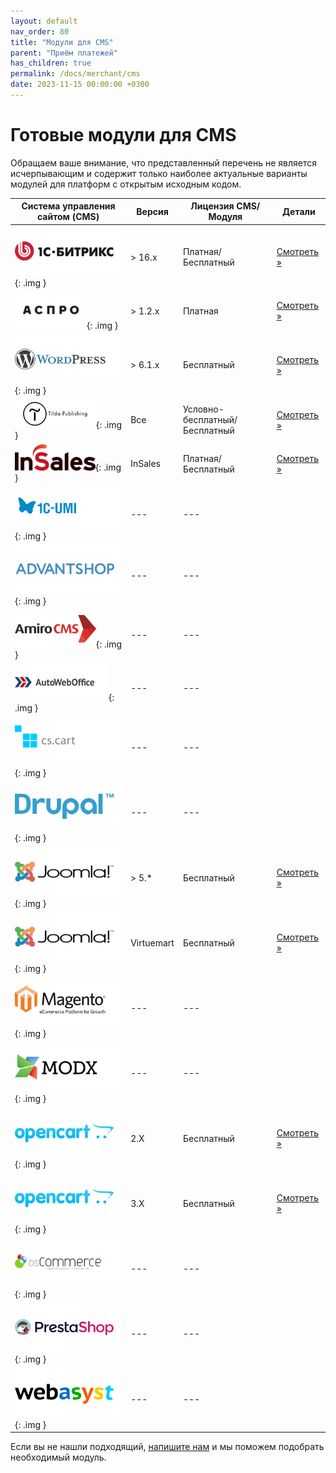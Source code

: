 ```yaml
---
layout: default
nav_order: 80
title: "Модули для CMS"
parent: "Приём платежей"
has_children: true
permalink: /docs/merchant/cms
date: 2023-11-15 00:00:00 +0300
---
```


# Готовые модули для CMS

Обращаем ваше внимание, что представленный перечень не является исчерпывающим и содержит только наиболее
актуальные варианты модулей для платформ с открытым исходным кодом.

| Система управления сайтом (CMS)                                  | Версия     | Лицензия CMS/Модуля           | Детали
|------------------------------------------------------------------|------------|-------------------------------| ---------------------------------
| ![1С Битрикс](/assets/images/cms/1s_bitrix.svg){: .img }         | > 16.x     | Платная/Бесплатный            | [Смотреть &raquo;](/docs/merchant/cms/1c-bitrix/)
| ![Aspro](/assets/images/cms/aspro.png){: .img }                  | > 1.2.x    | Платная                       | [Смотреть &raquo;](/docs/merchant/cms/aspro/)
| ![WordPress](/assets/images/cms/wordpress.svg){: .img }          | > 6.1.x    | Бесплатный                    | [Смотреть &raquo;](/docs/merchant/cms/woocommerce/)
| ![Tilda](/assets/images/cms/tilda.png){: .img }                  | Все        | Условно-бесплатный/Бесплатный | [Смотреть &raquo;](/docs/merchant/cms/tilda/)
| ![InSales](/assets/images/cms/insales.png){: .img }              | InSales    | Платная/Бесплатный            | [Смотреть &raquo;](/docs/merchant/cms/insales/)
| ![UMI.CMS](/assets/images/cms/1c-umi.svg){: .img }               | ---        | ---                           |
| ![AdvantShop](/assets/images/cms/advantshop.svg){: .img }        | ---        | ---                           |
| ![AmiroCMS](/assets/images/cms/amirocms.png){: .img }            | ---        | ---                           |
| ![АвтоВебОфис](/assets/images/cms/autoweboffice.png){: .img }    | ---        | ---                           |
| ![CS-Cart](/assets/images/cms/cscart.svg){: .img }               | ---        | ---                           |
| ![Ubercart](/assets/images/cms/drupal.svg){: .img }              | ---        | ---                           |
| ![JoomShopping](/assets/images/cms/joomla.svg){: .img }          | > 5.*      | Бесплатный                    |[Смотреть &raquo;](/docs/merchant/cms/joomshopping/)
| ![Virtuemart](/assets/images/cms/joomla.svg){: .img }            | Virtuemart | Бесплатный                    |[Смотреть &raquo;](/docs/merchant/cms/virtuemart/)
| ![Magento](/assets/images/cms/magento.svg){: .img }              | ---        | ---                           |
| ![ModX](/assets/images/cms/modx.svg){: .img }                    | ---        | ---                           |
| ![OpenCart](/assets/images/cms/opencart.svg){: .img }            | 2.X        | Бесплатный                    |[Смотреть &raquo;](/docs/merchant/cms/opencartv2/)
| ![OpenCart](/assets/images/cms/opencart.svg){: .img }            | 3.X        | Бесплатный                    |[Смотреть &raquo;](/docs/merchant/cms/opencartv3/)
| ![OSCommerce](/assets/images/cms/oscommerce.svg){: .img }        | ---        | ---                           |
| ![PrestaShop](/assets/images/cms/prestashop.svg){: .img }        | ---        | ---                           |
| ![WebAsyst/ShopScript](/assets/images/cms/webasyst.svg){: .img } | ---        | ---                           |


Если вы не нашли подходящий, [напишите нам](https://www.invoicebox.ru/ru/contacts/feedback.html) и мы поможем подобрать необходимый модуль.
